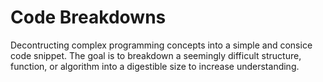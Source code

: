 # Code Breakdowns

Decontructing complex programming concepts into a simple and consice code snippet. The goal is to breakdown a seemingly difficult structure, function, or algorithm into a digestible size to increase understanding.
